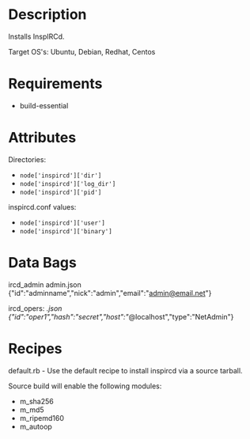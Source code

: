 Description
===========

Installs InspIRCd.

Target OS's: Ubuntu, Debian, Redhat, Centos

Requirements
============

* build-essential

Attributes
==========

Directories: 

* `node['inspircd']['dir']`
* `node['inspircd']['log_dir']`
* `node['inspircd']['pid']`

inspircd.conf values:

* `node['inspircd']['user']`
* `node['inspircd']['binary']`

Data Bags
=========

ircd_admin
    admin.json    {"id":"adminname","nick":"admin","email":"admin@email.net"}

ircd_opers:
    *.json        {"id":"oper1","hash":"secret","host":"*@localhost","type":"NetAdmin"}

Recipes
=======

default.rb - Use the default recipe to install inspircd via a source tarball.

Source build will enable the following modules:

* m_sha256
* m_md5
* m_ripemd160
* m_autoop

